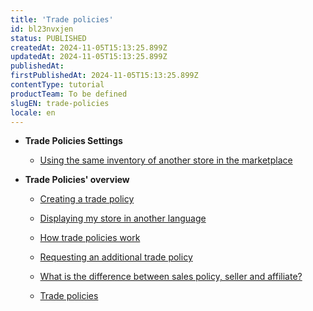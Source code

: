 ```yaml
---
title: 'Trade policies'
id: bl23nvxjen
status: PUBLISHED
createdAt: 2024-11-05T15:13:25.899Z
updatedAt: 2024-11-05T15:13:25.899Z
publishedAt: 
firstPublishedAt: 2024-11-05T15:13:25.899Z
contentType: tutorial
productTeam: To be defined
slugEN: trade-policies
locale: en
---
```


- **Trade Policies Settings**

  - [Using the same inventory of another store in the marketplace](en/docs/tutorial/how-to-use-the-same-stock-of-another-store-in-the-marketplace)


- **Trade Policies' overview**

  - [Creating a trade policy](en/docs/tutorial/creating-a-trade-policy)
  - [Displaying my store in another language](en/docs/tutorial/displaying-the-store-in-another-language)
  - [How trade policies work](en/docs/tutorial/how-trade-policies-work)
  - [Requesting an additional trade policy](en/docs/tutorial/requesting-an-additional-trade-policy)
  - [What is the difference between sales policy, seller and affiliate?](en/docs/tutorial/what-is-the-difference-between-sales-policy-affiliate-and-seller)


  - [Trade policies](en/docs/tutorial/index-en-tutorial-trade-policies)

